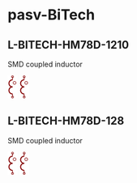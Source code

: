 # pasv-BiTech

## L-BITECH-HM78D-1210
SMD coupled inductor

![L-BITECH-HM78D-1210__1__1](/images/passive__TRANS-2__1__1.png?raw=true) 
![L-BITECH-HM78D-1210__2__1](/images/passive__TRANS-2__1__1.png?raw=true) 

## L-BITECH-HM78D-128
SMD coupled inductor

![L-BITECH-HM78D-128__1__1](/images/passive__TRANS-2__1__1.png?raw=true) 
![L-BITECH-HM78D-128__2__1](/images/passive__TRANS-2__1__1.png?raw=true) 

